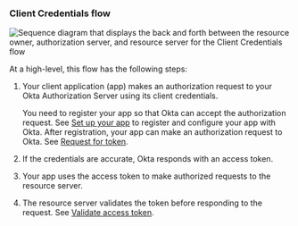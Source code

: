 ### Client Credentials flow

<div class="three-quarter">

![Sequence diagram that displays the back and forth between the resource owner, authorization server, and resource server for the Client Credentials flow](/img/authorization/oauth-client-creds-grant-flow.png)

</div>

<!-- Source for image. Generated using http://www.plantuml.com/plantuml/uml/

@startuml
skinparam monochrome true
participant "Client + Resource Owner" as client
participant "Authorization Server (Okta)" as okta
participant "Resource Server (Your App)" as app

autonumber "<b>#."
client -> okta: Access token request to /token
okta -> client: Access token response
client -> app: Request with access token
app -> client: Response
@enduml

-->

At a high-level, this flow has the following steps:

1. Your client application (app) makes an authorization request to your Okta Authorization Server using its client credentials.

     You need to register your app so that Okta can accept the authorization request. See [Set up your app](#set-up-your-app) to register and configure your app with Okta. After registration, your app can make an authorization request to Okta. See [Request for token](#request-for-token).

2. If the credentials are accurate, Okta responds with an access token.

3. Your app uses the access token to make authorized requests to the resource server.

4. The resource server validates the token before responding to the request. See [Validate access token](#validate-access-token).
